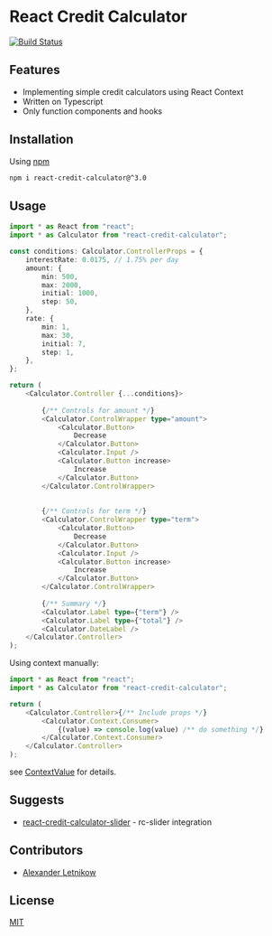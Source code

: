 # React Credit Calculator

[![Build Status](https://travis-ci.org/wearesho-team/react-credit-calculator.svg?branch=master)](https://travis-ci.org/wearesho-team/react-credit-calculator)

## Features
- Implementing simple credit calculators using React Context
- Written on Typescript
- Only function components and hooks

## Installation
Using [npm](https://npmjs.com/)
```bash
npm i react-credit-calculator@^3.0
```

## Usage

```typescript jsx
import * as React from "react";
import * as Calculator from "react-credit-calculator";

const conditions: Calculator.ControllerProps = {
    interestRate: 0.0175, // 1.75% per day
    amount: {
        min: 500,
        max: 2000,
        initial: 1000,
        step: 50,
    },
    rate: {
        min: 1,
        max: 30,
        initial: 7,
        step: 1,
    },
};

return (
    <Calculator.Controller {...conditions}>
    
        {/** Controls for amount */}
        <Calculator.ControlWrapper type="amount">
            <Calculator.Button>
                Decrease
            </Calculator.Button>
            <Calculator.Input />
            <Calculator.Button increase>
                Increase
            </Calculator.Button>
        </Calculator.ControlWrapper>
        
        
        {/** Controls for term */}
        <Calculator.ControlWrapper type="term">
            <Calculator.Button>
                Decrease
            </Calculator.Button>
            <Calculator.Input />
            <Calculator.Button increase>
                Increase
            </Calculator.Button>
        </Calculator.ControlWrapper>
        
        {/** Summary */}
        <Calculator.Label type={"term"} />
        <Calculator.Label type={"total"} />
        <Calculator.DateLabel />
    </Calculator.Controller>
);
```

Using context manually:
```typescript jsx
import * as React from "react";
import * as Calculator from "react-credit-calculator";

return (
    <Calculator.Controller>{/** Include props */}
        <Calculator.Context.Consumer>
            {(value) => console.log(value) /** do something */}
        </Calculator.Context.Consumer>
    </Calculator.Controller>
);
```
see [ContextValue](./src/Context.ts) for details.

## Suggests
- [react-credit-calculator-slider](https://github.com/wearesho-team/react-credit-calculator-slider) - rc-slider integration

## Contributors
- [Alexander <horat1us> Letnikow](mailto:reclamme@gmail.com)

## License
[MIT](./LICENSE)
